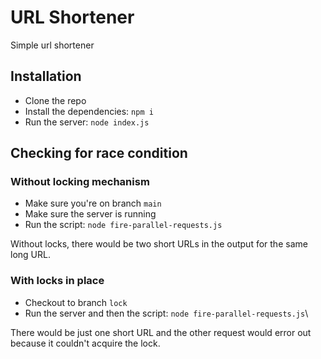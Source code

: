 # URL Shortener

Simple url shortener

## Installation

- Clone the repo
- Install the dependencies: `npm i`
- Run the server: `node index.js`

## Checking for race condition

### Without locking mechanism

- Make sure you're on branch `main`
- Make sure the server is running
- Run the script: `node fire-parallel-requests.js`

Without locks, there would be two short URLs in the output for the same long URL.

### With locks in place

- Checkout to branch `lock`
- Run the server and then the script: `node fire-parallel-requests.js`\

There would be just one short URL and the other request would error out because it couldn't acquire the lock.